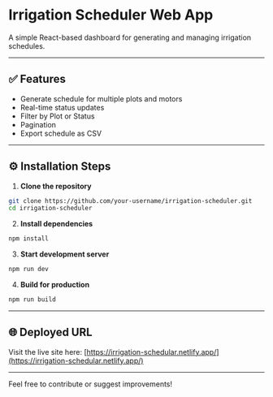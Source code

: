# Irrigation Scheduler Web App

A simple React-based dashboard for generating and managing irrigation schedules.

---

## ✅ Features

* Generate schedule for multiple plots and motors
* Real-time status updates
* Filter by Plot or Status
* Pagination
* Export schedule as CSV

---

## ⚙️ Installation Steps

1. **Clone the repository**

```bash
git clone https://github.com/your-username/irrigation-scheduler.git
cd irrigation-scheduler
```

2. **Install dependencies**

```bash
npm install
```

3. **Start development server**

```bash
npm run dev
```

4. **Build for production**

```bash
npm run build
```

---

## 🌐 Deployed URL

Visit the live site here: [https://irrigation-schedular.netlify.app/](https://irrigation-schedular.netlify.app/)

---

Feel free to contribute or suggest improvements!
